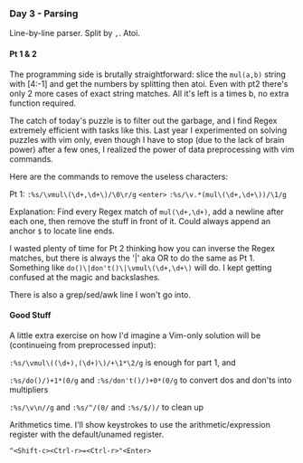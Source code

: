 ### Day 3 - Parsing

Line-by-line parser. Split by `,`. Atoi.

#### Pt 1 & 2

The programming side is brutally straightforward: slice the `mul(a,b)` string with [4:-1] and get the numbers by splitting then atoi. Even with pt2 there's only 2 more cases of exact string matches. All it's left is a times b, no extra function required.

The catch of today's puzzle is to filter out the garbage, and I find Regex extremely efficient with tasks like this. Last year I experimented on solving puzzles with vim only, even though I have to stop (due to the lack of brain power) after a few ones, I realized the power of data preprocessing with vim commands.

Here are the commands to remove the useless characters:

Pt 1: `:%s/\vmul\(\d+,\d+\)/\0\r/g` `<enter>` `:%s/\v.*(mul\(\d+,\d+\))/\1/g`

Explanation: Find every Regex match of `mul(\d+,\d+)`, add a newline after each one, then remove the stuff in front of it. Could always append an anchor `$` to locate line ends.

I wasted plenty of time for Pt 2 thinking how you can inverse the Regex matches, but there is always the '\|' aka OR to do the same as Pt 1. Something like `do()\|don't()\|\vmul\(\d+,\d+\)` will do. I kept getting confused at the magic and backslashes.

There is also a grep/sed/awk line I won't go into.

#### Good Stuff

A little extra exercise on how I'd imagine a Vim-only solution will be (continueing from preprocessed input):

`:%s/\vmul\((\d+),(\d+)\)/+\1*\2/g` is enough for part 1, and

`:%s/do()/)+1*(0/g` and `:%s/don't()/)+0*(0/g` to convert dos and don'ts into multipliers

`:%s/\v\n//g` and `:%s/^/(0/` and `:%s/$/)/` to clean up

Arithmetics time. I'll show keystrokes to use the arithmetic/expression register with the default/unamed register.

`^<Shift-c><Ctrl-r>=<Ctrl-r>"<Enter>`
